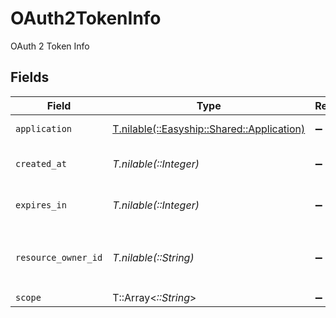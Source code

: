 # OAuth2TokenInfo

OAuth 2 Token Info


## Fields

| Field                                                                                | Type                                                                                 | Required                                                                             | Description                                                                          |
| ------------------------------------------------------------------------------------ | ------------------------------------------------------------------------------------ | ------------------------------------------------------------------------------------ | ------------------------------------------------------------------------------------ |
| `application`                                                                        | [T.nilable(::Easyship::Shared::Application)](../../models/shared/application.md)     | :heavy_minus_sign:                                                                   | OAuth 2 Client Application                                                           |
| `created_at`                                                                         | *T.nilable(::Integer)*                                                               | :heavy_minus_sign:                                                                   | OAuth 2 Access Token Creation Time                                                   |
| `expires_in`                                                                         | *T.nilable(::Integer)*                                                               | :heavy_minus_sign:                                                                   | OAuth 2 Access Token Expiration Time in Seconds                                      |
| `resource_owner_id`                                                                  | *T.nilable(::String)*                                                                | :heavy_minus_sign:                                                                   | OAuth 2 Resource Owner ID. Always `null` when using `client_credentials` grant type. |
| `scope`                                                                              | T::Array<*::String*>                                                                 | :heavy_minus_sign:                                                                   | OAuth 2 Scopes                                                                       |